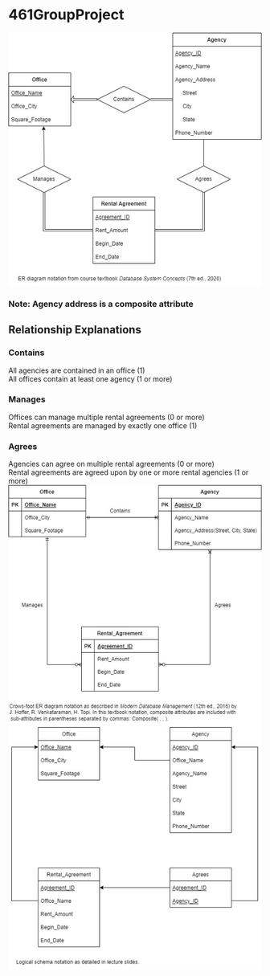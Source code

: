 # 461GroupProject
![ER Diagram](ER_Diagram.jpg)
### Note: Agency address is a composite attribute
## Relationship Explanations
### Contains
All agencies are contained in an office (1)  
All offices contain at least one agency (1 or more)
### Manages
Offices can manage multiple rental agreements (0 or more)  
Rental agreements are managed by exactly one office (1)
### Agrees
Agencies can agree on multiple rental agreements (0 or more)  
Rental agreements are agreed upon by one or more rental agencies (1 or more)
![ER Diagram Alternate Notation](ER_Diagram_Alternate_Notation.jpg)
![Logical Schema](Logical_Schema.jpg)
